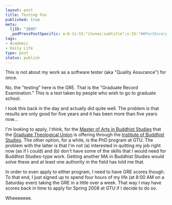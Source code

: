 ```yaml
--- 
layout: post
title: Testing Fun
published: true
meta: 
  ljID: "2695"
  _podPressPostSpecific: a:6:{s:15:"itunes:subtitle";s:15:"##PostExcerpt##";s:14:"itunes:summary";s:15:"##PostExcerpt##";s:15:"itunes:keywords";s:17:"##WordPressCats##";s:13:"itunes:author";s:10:"##Global##";s:15:"itunes:explicit";s:7:"Default";s:12:"itunes:block";s:7:"Default";}
tags: 
- Academic
- Daily Life
type: post
status: publish
---
```

This is not about my work as a software tester (aka "Quality Assurance") for once.

No, the "testing" here is the GRE. That is the "Graduate Record Examination." This is a test taken by people who wish to go to graduate school.

I took this back in the day and actually did quite well. The problem is that results are only good for five years and it has been more than five years now...

I'm looking to apply, I think, for the <a href="http://shin-ibs.edu/programs/degree.php">Master of Arts in Buddhist Studies</a> that the <a href="http://www.gtu.edu">Graduate Theological Union</a> is offering through the <a href="http://shin-ibs.edu">Institute of Buddhist Studies</a>. The other option, for a while, is the PhD program at GTU. The problem with the latter is that I'm not (a) interested in quitting my job right now (as if I could) and (b) don't have some of the skills that I would need for Buddhist Studies-type work. Getting another MA in Buddhist Studies would solve these and at least one authority in the field has told me that.

In order to even apply to either program, I need to have GRE scores though.  To that end, I just signed up to spend four hours of my life (at 8:00 AM on a Saturday even) taking the GRE in a little over a week. That way I may have scores back in time to apply for Spring 2008 at GTU if I decide to do so.

Wheeeeeee.
